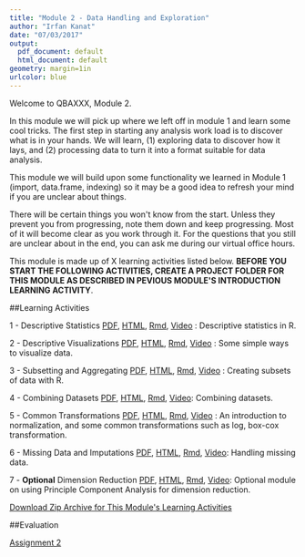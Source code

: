 ```yaml
---
title: "Module 2 - Data Handling and Exploration"
author: "Irfan Kanat"
date: "07/03/2017"
output:
  pdf_document: default
  html_document: default
geometry: margin=1in
urlcolor: blue
---
```


Welcome to QBAXXX, Module 2. 

In this module we will pick up where we left off in module 1 and learn some cool tricks. The first step in starting any analysis work load is to discover what is in your hands. We will learn, (1) exploring data to discover how it lays, and (2) processing data to turn it into a format suitable for data analysis.

This module we will build upon some functionality we learned in Module 1 (import, data.frame, indexing) so it may be a good idea to refresh your mind if you are unclear about things.

There will be certain things you won't know from the start. Unless they prevent you from progressing, note them down and keep progressing. Most of it will become clear as you work through it. For the questions that you still are unclear about in the end, you can ask me during our virtual office hours.

This module is made up of X learning activities listed below. **BEFORE YOU START THE FOLLOWING ACTIVITIES, CREATE A PROJECT FOLDER FOR THIS MODULE AS DESCRIBED IN PEVIOUS MODULE'S INTRODUCTION LEARNING ACTIVITY**.

##Learning Activities

1 - Descriptive Statistics [PDF](1_Describe.pdf), [HTML](1_Describe.html), [Rmd](1_Describe.Rmd), [Video]() : Descriptive statistics in R. 

2 - Descriptive Visualizations [PDF](2_Visualization.pdf), [HTML](2_Visualization.html), [Rmd](2_Visualization.Rmd), [Video]() : Some simple ways to visualize data.

3 - Subsetting and Aggregating [PDF](3_Subsetting.pdf), [HTML](3_Subsetting.html), [Rmd](3_Subsetting.Rmd), [Video]() : Creating subsets of data with R.

4 - Combining Datasets [PDF](4_Combine.pdf), [HTML](4_Combine.html), [Rmd](4_Combine.Rmd), [Video](): Combining datasets.

5 - Common Transformations [PDF](5_Transformations.pdf), [HTML](5_Transformations.html), [Rmd](5_Transformations.Rmd), [Video]() : An introduction to normalization, and some common transformations such as log, box-cox transformation.

6 - Missing Data and Imputations [PDF](6_Missing.pdf), [HTML](6_Missing.html), [Rmd](6_Missing.Rmd), [Video](): Handling missing data.

7 - **Optional** Dimension Reduction [PDF](7_Dimension.pdf), [HTML](7_Dimension.html), [Rmd](7_Dimension.Rmd), [Video](): Optional module on using Principle Component Analysis for dimension reduction.


[Download Zip Archive for This Module's Learning Activities](Module_2.zip)

##Evaluation

[Assignment 2](Assignment_2.Rmd)
